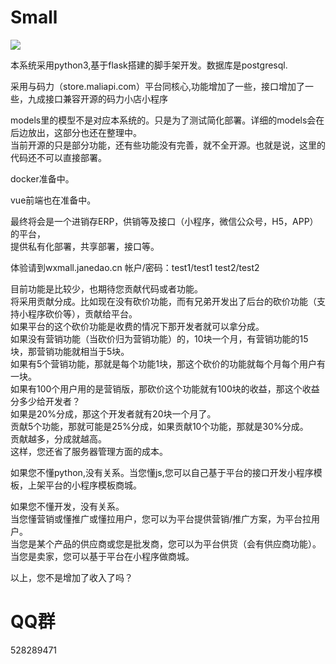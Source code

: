 # Small

![](https://github.com/mn3711698/Small/blob/master/923.png)


本系统采用python3,基于flask搭建的脚手架开发。数据库是postgresql.


采用与码力（store.maliapi.com）平台同核心,功能增加了一些，接口增加了一些，九成接口兼容开源的码力小店小程序



models里的模型不是对应本系统的。只是为了测试简化部署。详细的models会在后边放出，这部分也还在整理中。
<br>当前开源的只是部分功能，还有些功能没有完善，就不全开源。也就是说，这里的代码还不可以直接部署。

docker准备中。


vue前端也在准备中。


最终将会是一个进销存ERP，供销等及接口（小程序，微信公众号，H5，APP）的平台，
<br>提供私有化部署，共享部署，接口等。

体验请到wxmall.janedao.cn  帐户/密码：test1/test1   test2/test2


目前功能是比较少，也期待您贡献代码或者功能。
<br>将采用贡献分成。比如现在没有砍价功能，而有兄弟开发出了后台的砍价功能（支持小程序砍价等），贡献给平台。
<br>如果平台的这个砍价功能是收费的情况下那开发者就可以拿分成。
<br>如果没有营销功能（当砍价归为营销功能）的，10块一个月，有营销功能的15块，那营销功能就相当于5块。
<br>如果有5个营销功能，那就是每个功能1块，那这个砍价的功能就每个月每个用户有一块。
<br>如果有100个用户用的是营销版，那砍价这个功能就有100块的收益，那这个收益分多少给开发者？
<br>如果是20%分成，那这个开发者就有20块一个月了。
<br>贡献5个功能，那就可能是25%分成，如果贡献10个功能，那就是30%分成。
<br>贡献越多，分成就越高。
<br>这样，您还省了服务器管理方面的成本。


如果您不懂python,没有关系。当您懂js,您可以自己基于平台的接口开发小程序模板，上架平台的小程序模板商城。


如果您不懂开发，没有关系。
<br>当您懂营销或懂推广或懂拉用户，您可以为平台提供营销/推广方案，为平台拉用户。
<br>当您是某个产品的供应商或您是批发商，您可以为平台供货（会有供应商功能）。
<br>当您是卖家，您可以基于平台在小程序做商城。


以上，您不是增加了收入了吗？


# QQ群
528289471


